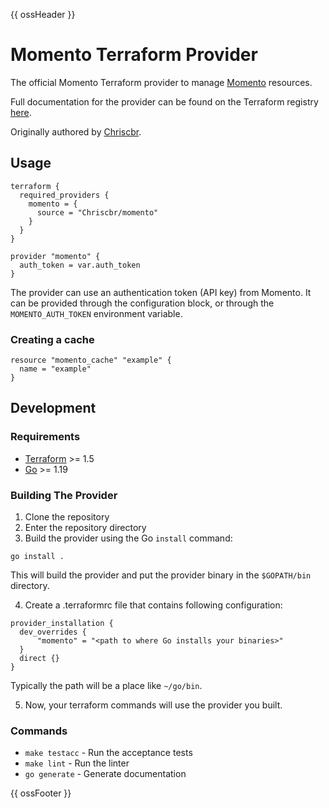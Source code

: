 
{{ ossHeader }}

# Momento Terraform Provider

The official Momento Terraform provider to manage [Momento](https://www.gomomento.com/) resources.

Full documentation for the provider can be found on the Terraform registry [here](https://registry.terraform.io/providers/Chriscbr/momento/latest/docs).

Originally authored by [Chriscbr](https://github.com/Chriscbr).

## Usage

```hcl
terraform {
  required_providers {
    momento = {
      source = "Chriscbr/momento"
    }
  }
}

provider "momento" {
  auth_token = var.auth_token
}
```

The provider can use an authentication token (API key) from Momento.
It can be provided through the configuration block, or through the `MOMENTO_AUTH_TOKEN` environment variable.

### Creating a cache

```hcl
resource "momento_cache" "example" {
  name = "example"
}
```

## Development

### Requirements

- [Terraform](https://developer.hashicorp.com/terraform/downloads) >= 1.5
- [Go](https://golang.org/doc/install) >= 1.19

### Building The Provider

1. Clone the repository
2. Enter the repository directory
3. Build the provider using the Go `install` command:

```shell
go install .
```

This will build the provider and put the provider binary in the `$GOPATH/bin` directory.

4. Create a .terraformrc file that contains following configuration:

```hcl
provider_installation {
  dev_overrides {
      "momento" = "<path to where Go installs your binaries>"
  }
  direct {}
}
```

Typically the path will be a place like `~/go/bin`.

5. Now, your terraform commands will use the provider you built.

### Commands

- `make testacc` - Run the acceptance tests
- `make lint` - Run the linter
- `go generate` - Generate documentation


{{ ossFooter }}